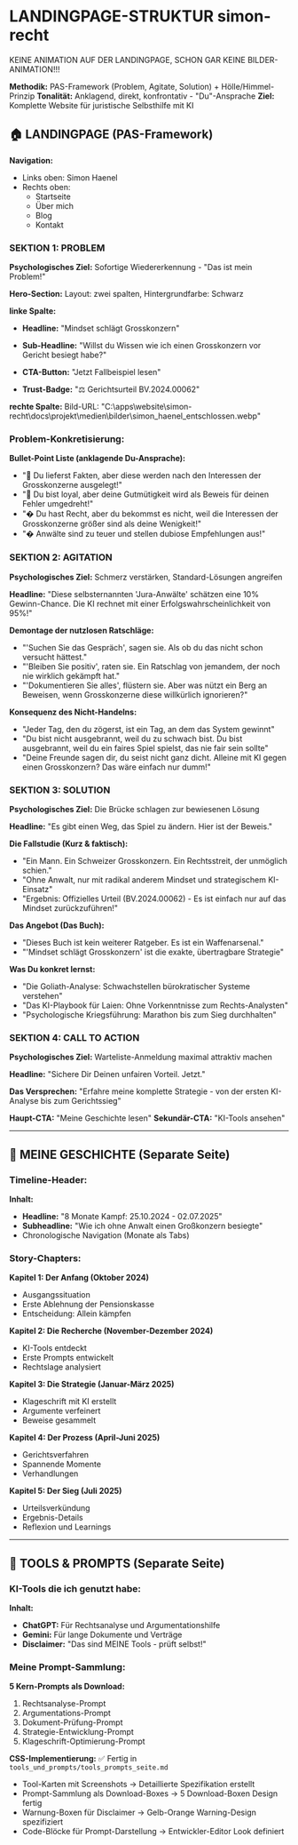 # LANDINGPAGE-STRUKTUR simon-recht

KEINE ANIMATION AUF DER LANDINGPAGE, SCHON GAR KEINE BILDER-ANIMATION!!!

**Methodik:** PAS-Framework (Problem, Agitate, Solution) + Hölle/Himmel-Prinzip
**Tonalität:** Anklagend, direkt, konfrontativ - "Du"-Ansprache
**Ziel:** Komplette Website für juristische Selbsthilfe mit KI

## 🏠 **LANDINGPAGE (PAS-Framework)**


**Navigation:**
 - Links oben: Simon Haenel
 - Rechts oben:
    - Startseite
    - Über mich
    - Blog
    - Kontakt
    


### **SEKTION 1: PROBLEM**
**Psychologisches Ziel:** Sofortige Wiedererkennung - "Das ist mein Problem!"

**Hero-Section:**
Layout: zwei spalten, Hintergrundfarbe: Schwarz

**linke Spalte:**
- **Headline:** "Mindset schlägt Grosskonzern"
- **Sub-Headline:** "Willst du Wissen wie ich einen Grosskonzern vor Gericht besiegt habe?"

- **CTA-Button:** "Jetzt Fallbeispiel lesen"

- **Trust-Badge:** "⚖️ Gerichtsurteil BV.2024.00062"

**rechte Spalte:**
Bild-URL: "C:\apps\website\simon-recht\docs\projekt\medien\bilder\simon_haenel_entschlossen.webp"

### **Problem-Konkretisierung:**
**Bullet-Point Liste (anklagende Du-Ansprache):**
- "😤 Du lieferst Fakten, aber diese werden nach den Interessen der Grosskonzerne ausgelegt!"
- "💸 Du bist loyal, aber deine Gutmütigkeit wird als Beweis für deinen Fehler umgedreht!"
- "� Du hast Recht, aber du bekommst es nicht, weil die Interessen der Grosskonzerne größer sind als deine Wenigkeit!"
- "� Anwälte sind zu teuer und stellen dubiose Empfehlungen aus!"

### **SEKTION 2: AGITATION**
**Psychologisches Ziel:** Schmerz verstärken, Standard-Lösungen angreifen

**Headline:** "Diese selbsternannten 'Jura-Anwälte' schätzen eine 10% Gewinn-Chance. Die KI rechnet mit einer Erfolgswahrscheinlichkeit von 95%!"

**Demontage der nutzlosen Ratschläge:**
- "'Suchen Sie das Gespräch', sagen sie. Als ob du das nicht schon versucht hättest."
- "'Bleiben Sie positiv', raten sie. Ein Ratschlag von jemandem, der noch nie wirklich gekämpft hat."
- "'Dokumentieren Sie alles', flüstern sie. Aber was nützt ein Berg an Beweisen, wenn Grosskonzerne diese willkürlich ignorieren?"

**Konsequenz des Nicht-Handelns:**
- "Jeder Tag, den du zögerst, ist ein Tag, an dem das System gewinnt"
- "Du bist nicht ausgebrannt, weil du zu schwach bist. Du bist ausgebrannt, weil du ein faires Spiel spielst, das nie fair sein sollte"
- "Deine Freunde sagen dir, du seist nicht ganz dicht. Alleine mit KI gegen einen Grosskonzern? Das wäre einfach nur dumm!"

### **SEKTION 3: SOLUTION**
**Psychologisches Ziel:** Die Brücke schlagen zur bewiesenen Lösung

**Headline:** "Es gibt einen Weg, das Spiel zu ändern. Hier ist der Beweis."

**Die Fallstudie (Kurz & faktisch):**
- "Ein Mann. Ein Schweizer Grosskonzern. Ein Rechtsstreit, der unmöglich schien."
- "Ohne Anwalt, nur mit radikal anderem Mindset und strategischem KI-Einsatz"
- "Ergebnis: Offizielles Urteil (BV.2024.00062) - Es ist einfach nur auf das Mindset zurückzuführen!"

**Das Angebot (Das Buch):**
- "Dieses Buch ist kein weiterer Ratgeber. Es ist ein Waffenarsenal."
- "'Mindset schlägt Grosskonzern' ist die exakte, übertragbare Strategie"

**Was Du konkret lernst:**
- "Die Goliath-Analyse: Schwachstellen bürokratischer Systeme verstehen"
- "Das KI-Playbook für Laien: Ohne Vorkenntnisse zum Rechts-Analysten"
- "Psychologische Kriegsführung: Marathon bis zum Sieg durchhalten"

### **SEKTION 4: CALL TO ACTION**
**Psychologisches Ziel:** Warteliste-Anmeldung maximal attraktiv machen

**Headline:** "Sichere Dir Deinen unfairen Vorteil. Jetzt."

**Das Versprechen:**
"Erfahre meine komplette Strategie - von der ersten KI-Analyse bis zum Gerichtssieg"

**Haupt-CTA:** "Meine Geschichte lesen"
**Sekundär-CTA:** "KI-Tools ansehen"

---

## 📖 **MEINE GESCHICHTE (Separate Seite)**

### **Timeline-Header:**
**Inhalt:**
- **Headline:** "8 Monate Kampf: 25.10.2024 - 02.07.2025"
- **Subheadline:** "Wie ich ohne Anwalt einen Großkonzern besiegte"
- Chronologische Navigation (Monate als Tabs)

### **Story-Chapters:**
**Kapitel 1: Der Anfang (Oktober 2024)**
- Ausgangssituation
- Erste Ablehnung der Pensionskasse
- Entscheidung: Allein kämpfen

**Kapitel 2: Die Recherche (November-Dezember 2024)**
- KI-Tools entdeckt
- Erste Prompts entwickelt
- Rechtslage analysiert

**Kapitel 3: Die Strategie (Januar-März 2025)**
- Klageschrift mit KI erstellt
- Argumente verfeinert
- Beweise gesammelt

**Kapitel 4: Der Prozess (April-Juni 2025)**
- Gerichtsverfahren
- Spannende Momente
- Verhandlungen

**Kapitel 5: Der Sieg (Juli 2025)**
- Urteilsverkündung
- Ergebnis-Details
- Reflexion und Learnings

---

## 🔧 **TOOLS & PROMPTS (Separate Seite)**

### **KI-Tools die ich genutzt habe:**
**Inhalt:**
- **ChatGPT:** Für Rechtsanalyse und Argumentationshilfe
- **Gemini:** Für lange Dokumente und Verträge
- **Disclaimer:** "Das sind MEINE Tools - prüft selbst!"

### **Meine Prompt-Sammlung:**
**5 Kern-Prompts als Download:**
1. Rechtsanalyse-Prompt
2. Argumentations-Prompt  
3. Dokument-Prüfung-Prompt
4. Strategie-Entwicklung-Prompt
5. Klageschrift-Optimierung-Prompt

**CSS-Implementierung:** ✅ Fertig in `tools_und_prompts/tools_prompts_seite.md`
- Tool-Karten mit Screenshots → Detaillierte Spezifikation erstellt
- Prompt-Sammlung als Download-Boxes → 5 Download-Boxen Design fertig
- Warnung-Boxen für Disclaimer → Gelb-Orange Warning-Design spezifiziert
- Code-Blöcke für Prompt-Darstellung → Entwickler-Editor Look definiert